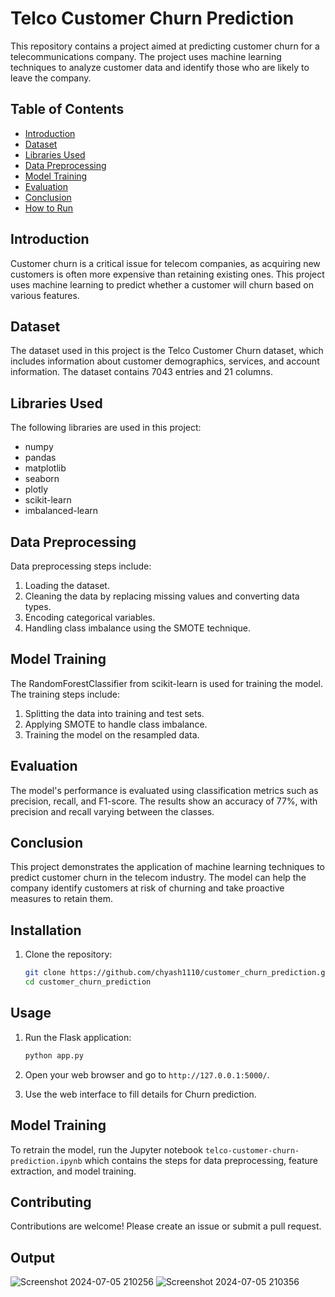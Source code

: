 # Telco Customer Churn Prediction

This repository contains a project aimed at predicting customer churn for a telecommunications company. The project uses machine learning techniques to analyze customer data and identify those who are likely to leave the company.

## Table of Contents

- [Introduction](#introduction)
- [Dataset](#dataset)
- [Libraries Used](#libraries-used)
- [Data Preprocessing](#data-preprocessing)
- [Model Training](#model-training)
- [Evaluation](#evaluation)
- [Conclusion](#conclusion)
- [How to Run](#how-to-run)

## Introduction

Customer churn is a critical issue for telecom companies, as acquiring new customers is often more expensive than retaining existing ones. This project uses machine learning to predict whether a customer will churn based on various features.

## Dataset

The dataset used in this project is the Telco Customer Churn dataset, which includes information about customer demographics, services, and account information. The dataset contains 7043 entries and 21 columns.

## Libraries Used

The following libraries are used in this project:

- numpy
- pandas
- matplotlib
- seaborn
- plotly
- scikit-learn
- imbalanced-learn

## Data Preprocessing

Data preprocessing steps include:

1. Loading the dataset.
2. Cleaning the data by replacing missing values and converting data types.
3. Encoding categorical variables.
4. Handling class imbalance using the SMOTE technique.

## Model Training

The RandomForestClassifier from scikit-learn is used for training the model. The training steps include:

1. Splitting the data into training and test sets.
2. Applying SMOTE to handle class imbalance.
3. Training the model on the resampled data.

## Evaluation

The model's performance is evaluated using classification metrics such as precision, recall, and F1-score. The results show an accuracy of 77%, with precision and recall varying between the classes.

## Conclusion

This project demonstrates the application of machine learning techniques to predict customer churn in the telecom industry. The model can help the company identify customers at risk of churning and take proactive measures to retain them.

## Installation

1. Clone the repository:
    ```bash
   git clone https://github.com/chyash1110/customer_churn_prediction.git
   cd customer_churn_prediction
    ```

## Usage

1. Run the Flask application:
    ```bash
    python app.py
    ```

2. Open your web browser and go to `http://127.0.0.1:5000/`.

3. Use the web interface to fill details for Churn prediction.

## Model Training

To retrain the model, run the Jupyter notebook `telco-customer-churn-prediction.ipynb` which contains the steps for data preprocessing, feature extraction, and model training.

## Contributing

Contributions are welcome! Please create an issue or submit a pull request.

## Output

![Screenshot 2024-07-05 210256](https://github.com/chyash1110/customer_churn_prediction/assets/118417410/51f10ad3-a957-44b9-a9cd-5c415dda11a6)
![Screenshot 2024-07-05 210356](https://github.com/chyash1110/customer_churn_prediction/assets/118417410/dbf80058-be82-4be9-8e37-e602bf2d46c3)


